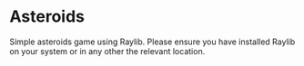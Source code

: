 # Asteroids

Simple asteroids game using Raylib. Please ensure you have installed Raylib
on your system or in any other the relevant location.
